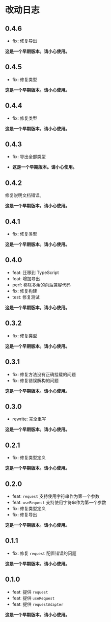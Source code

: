 # 改动日志

## 0.4.6

- fix: 修复导出

**这是一个早期版本。请小心使用。**

## 0.4.5

- fix: 修复类型

**这是一个早期版本。请小心使用。**

## 0.4.4

- fix: 修复类型

**这是一个早期版本。请小心使用。**

## 0.4.3

- fix: 导出全部类型

- **这是一个早期版本。请小心使用。**

## 0.4.2

修复说明文档错误。

**这是一个早期版本。请小心使用。**

## 0.4.1

- fix: 修复类型

**这是一个早期版本。请小心使用。**

## 0.4.0

- feat: 迁移到 TypeScript
- feat: 增加导出
- perf: 移除多余的向后兼容代码
- fix: 修复构建
- test: 修复测试

**这是一个早期版本。请小心使用。**

## 0.3.2

- fix: 修复类型

**这是一个早期版本。请小心使用。**

## 0.3.1

- fix: 修复方法没有正确挂载的问题
- fix: 修复错误解构的问题

**这是一个早期版本。请小心使用。**

## 0.3.0

- rewrite: 完全重写

**这是一个早期版本。请小心使用。**

## 0.2.1

- fix: 修复类型定义

**这是一个早期版本。请小心使用。**

## 0.2.0

- feat: `request` 支持使用字符串作为第一个参数
- feat: `useRequest` 支持使用字符串作为第一个参数
- fix: 修复类型定义
- fix: 修复导出

**这是一个早期版本。请小心使用。**

## 0.1.1

- fix: 修复 `request` 配置错误的问题

**这是一个早期版本。请小心使用。**

## 0.1.0

- feat: 提供 `request`
- feat: 提供 `useRequest`
- feat: 提供 `requestAdapter`

**这是一个早期版本。请小心使用。**
